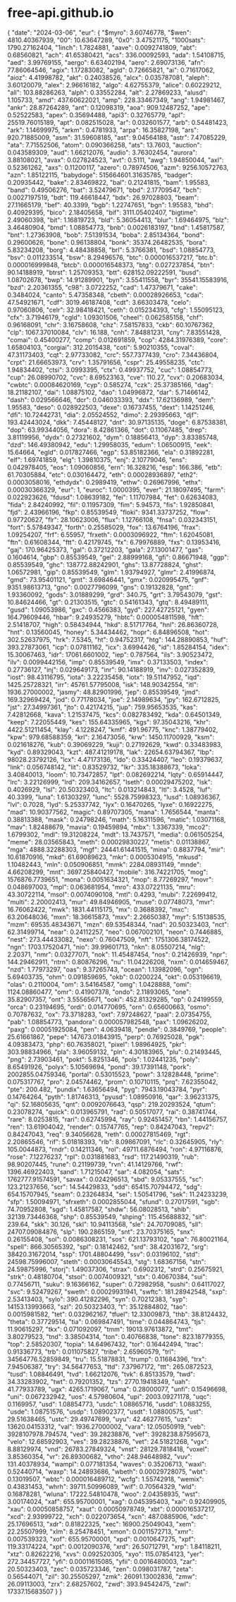 # free-api.github.io

{
	"date": "2024-03-06",
	"eur": {
		"$myro": 3.60746778,
		"$wen": 4810.40367939,
		"00": 10.63647289,
		"0x0": 3.47521175,
		"1000sats": 1790.27162404,
		"1inch": 1.7824881,
		"aave": 0.0092741809,
		"abt": 0.68560821,
		"ach": 41.65380421,
		"acs": 336.00092593,
		"ada": 1.54108715,
		"aed": 3.99769155,
		"aergo": 6.63402194,
		"aero": 2.69073136,
		"afn": 77.86064546,
		"agix": 1.17283082,
		"agld": 0.72665821,
		"ai": 0.71617062,
		"aioz": 4.41998782,
		"akt": 0.24038526,
		"alcx": 0.035787081,
		"aleph": 3.60120079,
		"alex": 2.96616182,
		"algo": 4.62755379,
		"alice": 0.60229212,
		"all": 103.88286263,
		"alph": 0.33552284,
		"alt": 2.27869233,
		"alusd": 1.105733,
		"amd": 437.60622021,
		"amp": 228.33467349,
		"ang": 1.94981467,
		"ankr": 28.87264289,
		"ant": 0.12098319,
		"aoa": 909.12487252,
		"ape": 0.52522583,
		"apex": 0.35694488,
		"api3": 0.32765779,
		"apl": 25519.76015189,
		"apt": 0.082515028,
		"ar": 0.032601577,
		"arb": 0.54481423,
		"ark": 1.14699975,
		"arkm": 0.4781933,
		"arpa": 16.35827198,
		"ars": 920.71885009,
		"asm": 31.59608185,
		"ast": 9.04564188,
		"astr": 7.47085229,
		"ata": 7.71552506,
		"atom": 0.090366258,
		"ats": 13.7603,
		"auction": 0.043589309,
		"aud": 1.66212076,
		"audio": 3.76302454,
		"aurora": 3.88108021,
		"avax": 0.027824523,
		"avt": 0.5111,
		"awg": 1.94850044,
		"axl": 0.52361262,
		"axs": 0.11200117,
		"azero": 0.78974506,
		"azm": 9256.10572763,
		"azn": 1.85122115,
		"babydoge": 515664601.31635785,
		"badger": 0.20935442,
		"bake": 2.83469822,
		"bal": 0.21241815,
		"bam": 1.95583,
		"band": 0.49506276,
		"bat": 3.52479671,
		"bbd": 2.17709547,
		"bch": 0.0027197519,
		"bdt": 119.46618447,
		"bdx": 26.97028803,
		"beam": 27.11665179,
		"bef": 40.3399,
		"bgb": 1.22747651,
		"bgn": 1.95583,
		"bhd": 0.40929395,
		"bico": 2.18405658,
		"bif": 3111.05402407,
		"bigtime": 2.49060398,
		"bit": 1.16819723,
		"bld": 5.36054413,
		"blur": 1.69464975,
		"blz": 3.46480904,
		"bmd": 1.08854773,
		"bnb": 0.0026183197,
		"bnd": 1.45817587,
		"bnt": 1.27363908,
		"bob": 7.51391534,
		"boba": 2.85134364,
		"bond": 0.29600626,
		"bone": 0.96138804,
		"bonk": 35374.26482535,
		"bora": 5.83234208,
		"borg": 4.48438858,
		"brl": 5.3766381,
		"bsd": 1.08854773,
		"bsv": 0.011233514,
		"bsw": 8.29496576,
		"btc": 0.000016537217,
		"btc.b": 0.000016999848,
		"btcb": 0.000016548373,
		"btg": 0.027237854,
		"btn": 90.14188919,
		"btrst": 1.25709353,
		"btt": 628152.09222591,
		"busd": 1.08702678,
		"bwp": 14.91289901,
		"byn": 3.55411558,
		"byr": 35541.15583916,
		"bzd": 2.20361355,
		"c98": 3.0722252,
		"cad": 1.47379671,
		"cake": 0.3484024,
		"canto": 5.47358348,
		"cbeth": 0.00028926653,
		"cdai": 47.54921671,
		"cdf": 3019.46187408,
		"cdt": 3.66303478,
		"celo": 0.97060806,
		"celr": 32.98418421,
		"ceth": 0.015234393,
		"cfg": 1.55095123,
		"cfx": 3.71946179,
		"cgld": 1.09301506,
		"cheel": 0.062585158,
		"chf": 0.96168091,
		"chr": 3.16758608,
		"chz": 7.58157833,
		"ckb": 60.10767362,
		"clp": 1067.37010084,
		"clv": 16.188,
		"cnh": 7.84881231,
		"cny": 7.83551428,
		"comai": 0.45400277,
		"comp": 0.012691859,
		"cop": 4284.31976389,
		"core": 1.65804103,
		"corgiai": 312.2015438,
		"coti": 5.90210355,
		"coval": 47.31173403,
		"cqt": 2.97733082,
		"crc": 557.7377439,
		"cro": 7.34436804,
		"crpt": 21.66653973,
		"crv": 1.35791656,
		"cspr": 25.49558235,
		"ctc": 1.94834402,
		"ctsi": 3.0993395,
		"ctx": 0.49937752,
		"cuc": 1.08854773,
		"cup": 26.08990702,
		"cvc": 8.69523163,
		"cve": 110.27,
		"cvx": 0.20683034,
		"cwbtc": 0.00084620169,
		"cyp": 0.585274,
		"czk": 25.37385166,
		"dag": 18.21182107,
		"dai": 1.08875102,
		"dao": 1.04996872,
		"dar": 5.71466142,
		"dash": 0.029566646,
		"dcr": 0.046033393,
		"ddx": 17.62136989,
		"dem": 1.95583,
		"deso": 0.028922503,
		"dexe": 0.16737455,
		"dext": 1.14251246,
		"dfi": 10.72442731,
		"dia": 2.05524552,
		"dimo": 2.29395663,
		"djf": 193.42443024,
		"dkk": 7.45448127,
		"dnt": 30.97135135,
		"doge": 6.87538381,
		"dop": 63.99344056,
		"dora": 8.42861366,
		"dot": 0.11067485,
		"drep": 3.81119956,
		"dydx": 0.27321602,
		"dym": 0.18856413,
		"dyp": 3.83385748,
		"dzd": 146.49380942,
		"edu": 1.29958035,
		"edum": 1.06500915,
		"eek": 15.64664,
		"egld": 0.017827466,
		"egp": 53.85182366,
		"ela": 0.31892281,
		"elf": 1.69741859,
		"elg": 1.39810375,
		"enj": 2.10779046,
		"ens": 0.042978405,
		"eos": 1.09060856,
		"ern": 16.328216,
		"esp": 166.386,
		"etb": 61.70305884,
		"etc": 0.030164472,
		"eth": 0.00028936897,
		"eth2": 0.0003058016,
		"ethdydx": 0.2989419,
		"ethw": 0.26967996,
		"ethx": 0.00030366329,
		"eur": 1,
		"euroc": 1.0000395,
		"ever": 21.18097495,
		"farm": 0.022923626,
		"fdusd": 1.08639182,
		"fei": 1.11707984,
		"fet": 0.62634083,
		"fida": 2.84240992,
		"fil": 0.11957309,
		"fim": 5.94573,
		"fis": 1.92850841,
		"fjd": 2.43966196,
		"fkp": 0.85539549,
		"floki": 9341.33737252,
		"flow": 0.97720627,
		"flr": 28.10623006,
		"flux": 1.12766108,
		"fnsa": 0.032343151,
		"fort": 5.57849347,
		"forth": 0.25585029,
		"fox": 13.6764196,
		"frax": 1.09254207,
		"frf": 6.55957,
		"frxeth": 0.0003096922,
		"ftm": 1.62045081,
		"ftn": 0.61608344,
		"ftt": 0.42179745,
		"fx": 6.79976889,
		"fxs": 0.13953416,
		"gaj": 170.96425373,
		"gal": 0.37212203,
		"gala": 27.13001477,
		"gas": 0.1604614,
		"gbp": 0.85539549,
		"gel": 2.88999168,
		"gfi": 0.86671948,
		"ggp": 0.85539549,
		"ghc": 138772.88242901,
		"ghs": 13.87728824,
		"ghst": 1.06572981,
		"gip": 0.85539549,
		"glm": 1.93794927,
		"glmr": 2.41996874,
		"gmd": 73.95401121,
		"gmt": 3.69846441,
		"gmx": 0.020995475,
		"gnf": 9351.98613713,
		"gno": 0.0027796099,
		"gns": 0.19132828,
		"gnt": 1.93360092,
		"gods": 3.01889299,
		"grd": 340.75,
		"grt": 3.79543079,
		"gst": 10.84624466,
		"gt": 0.21303515,
		"gtc": 0.54161343,
		"gtq": 8.49489111,
		"gusd": 1.09053986,
		"gxc": 0.4566383,
		"gyd": 227.42725121,
		"gyen": 164.79609446,
		"hbar": 9.24935279,
		"hbtc": 0.000054811598,
		"hft": 2.51418707,
		"high": 0.58434944,
		"hkd": 8.51717764,
		"hnl": 26.86360728,
		"hnt": 0.13560045,
		"honey": 5.34434462,
		"hopr": 6.84896508,
		"hot": 302.52637975,
		"hrk": 7.5345,
		"ht": 0.94752317,
		"htg": 144.28890853,
		"huf": 393.27873061,
		"icp": 0.07811162,
		"icx": 3.6994426,
		"id": 1.85284154,
		"idex": 15.30067463,
		"idr": 17061.6601002,
		"iep": 0.787564,
		"ils": 3.90523472,
		"ilv": 0.0099442156,
		"imp": 0.85539549,
		"imx": 0.37133503,
		"index": 0.27736127,
		"inj": 0.029649173,
		"inr": 90.14188919,
		"inv": 0.027352839,
		"iost": 98.43116795,
		"iota": 3.22235458,
		"iotx": 19.51147952,
		"iqd": 1425.25728321,
		"irr": 45761.57795008,
		"isk": 148.90342554,
		"itl": 1936.27000002,
		"jasmy": 48.82901996,
		"jep": 0.85539549,
		"jmd": 169.32969424,
		"jod": 0.77178034,
		"joe": 2.14989634,
		"jpy": 162.6712825,
		"jst": 27.34997361,
		"jto": 0.42174215,
		"jup": 759.95653535,
		"kas": 7.42812668,
		"kava": 1.21537475,
		"kcs": 0.082783492,
		"kda": 0.64501349,
		"keep": 7.22055449,
		"kes": 155.64335965,
		"kgs": 97.35043216,
		"khr": 4422.51211454,
		"klay": 4.1228247,
		"kmf": 491.96775,
		"knc": 1.38779402,
		"kpw": 979.68588359,
		"krl": 2.16473056,
		"krw": 1450.11700929,
		"ksm": 0.021618276,
		"kub": 0.39069229,
		"kuji": 0.27192629,
		"kwd": 0.33483983,
		"kyd": 0.89329043,
		"kzt": 487.41219178,
		"lak": 22654.63794367,
		"lbp": 98028.23792126,
		"lcx": 4.47173136,
		"ldo": 0.33424407,
		"leo": 0.19379637,
		"link": 0.056748142,
		"lit": 0.83529732,
		"lkr": 335.18388673,
		"loka": 3.40840013,
		"loom": 10.73472857,
		"lpt": 0.082692214,
		"lqty": 0.65914447,
		"lrc": 3.22126999,
		"lrd": 209.34162657,
		"lseth": 0.00029475202,
		"lsk": 0.4026929,
		"lsl": 20.50323403,
		"ltc": 0.013214843,
		"ltl": 3.4528,
		"luf": 40.3399,
		"luna": 1.61303297,
		"lunc": 5528.75998323,
		"lusd": 1.08936367,
		"lvl": 0.7028,
		"lyd": 5.25337742,
		"lyx": 0.16470265,
		"lyxe": 0.16922275,
		"mad": 10.90377562,
		"magic": 0.89707305,
		"mana": 1.7656544,
		"manta": 0.38813388,
		"mask": 0.24798246,
		"math": 5.16311596,
		"matic": 1.03071168,
		"mav": 1.82488679,
		"mavia": 0.19459894,
		"mbx": 1.3367339,
		"mco2": 1.6799302,
		"mdl": 19.31208224,
		"mdt": 13.7437571,
		"media": 0.061505254,
		"meme": 28.03565843,
		"meth": 0.00029830227,
		"metis": 0.01138867,
		"mga": 4888.32288303,
		"mgf": 24441.61441515,
		"mina": 0.8837794,
		"mir": 10.61870916,
		"mkd": 61.69089623,
		"mkr": 0.0005304915,
		"mkusd": 1.10482443,
		"mln": 0.050906851,
		"mmk": 2284.08931149,
		"mnde": 4.66208299,
		"mnt": 3697.25840427,
		"mobile": 316.74221705,
		"mog": 1576876.7739651,
		"mona": 0.0051634321,
		"mop": 8.77269297,
		"movr": 0.048697003,
		"mpl": 0.063681954,
		"mro": 433.07221135,
		"mru": 43.30722114,
		"msol": 0.0074090108,
		"mtl": 0.4293,
		"mubi": 7.22699412,
		"multi": 2.20002413,
		"mur": 49.84946905,
		"muse": 0.07748073,
		"mvr": 16.76062422,
		"mwk": 1831.44115175,
		"mx": 0.3688392,
		"mxc": 63.20648036,
		"mxn": 18.36615873,
		"mxv": 2.26650387,
		"myr": 5.15138535,
		"mzm": 69535.48343671,
		"mzn": 69.53548344,
		"nad": 20.50323403,
		"nct": 62.31499714,
		"near": 0.24112257,
		"neo": 0.067002101,
		"neon": 0.7446885,
		"nest": 273.44433082,
		"nexo": 0.76047509,
		"nft": 1751306.38174522,
		"ngn": 1703.17520471,
		"nio": 39.99601713,
		"nkn": 8.05507214,
		"nlg": 2.20371,
		"nmr": 0.03277071,
		"nok": 11.45487454,
		"nos": 0.21426939,
		"npr": 144.29462911,
		"ntrn": 0.80876296,
		"nu": 11.04226208,
		"nxm": 0.014659467,
		"nzd": 1.77973297,
		"oas": 9.37265743,
		"ocean": 1.13982096,
		"ogn": 5.69403735,
		"ohm": 0.091859695,
		"okb": 0.0200224,
		"okt": 0.053196619,
		"olas": 0.2110004,
		"om": 3.54164587,
		"omg": 1.0428888,
		"omi": 1124.08860477,
		"omr": 0.41907378,
		"ondo": 2.11893065,
		"one": 35.82907357,
		"ont": 3.55565671,
		"ooki": 452.81329285,
		"op": 0.24199559,
		"orca": 0.23194695,
		"ordi": 0.014770695,
		"orn": 0.65600663,
		"osmo": 0.70787632,
		"ox": 73.3718283,
		"oxt": 7.97248627,
		"paal": 2.07354755,
		"pab": 1.08854773,
		"pandora": 0.000057982548,
		"pax": 1.09626202,
		"paxg": 0.00051925084,
		"pen": 4.0639418,
		"pendle": 0.3849769,
		"people": 25.61661867,
		"pepe": 147673.01843915,
		"perp": 0.76925028,
		"pgk": 4.09383473,
		"php": 60.76358021,
		"pixel": 1.98964925,
		"pkr": 303.98834966,
		"pla": 3.96059132,
		"pln": 4.30183965,
		"plu": 0.21493445,
		"png": 2.73903461,
		"pokt": 5.8251346,
		"pols": 1.02441235,
		"poly": 8.65491926,
		"polyx": 5.10569694,
		"pond": 39.17391148,
		"pork": 2002855.04759346,
		"portal": 0.53015523,
		"powr": 3.12828448,
		"prime": 0.075317767,
		"pro": 2.04574462,
		"prom": 0.10710115,
		"prq": 7.62355042,
		"pte": 200.482,
		"pundix": 1.63656494,
		"pyg": 7943.19043784,
		"pyr": 0.14764264,
		"pyth": 1.81746313,
		"pyusd": 1.08950916,
		"qar": 3.96231375,
		"qi": 52.16805635,
		"qnt": 0.0092076643,
		"qsp": 219.20293524,
		"qtum": 0.23078274,
		"quick": 0.013965791,
		"rad": 0.50517077,
		"rai": 0.38741744,
		"rare": 8.0253815,
		"rari": 0.62745994,
		"ray": 0.92451457,
		"rbn": 1.44156757,
		"ren": 13.61904042,
		"render": 0.15747765,
		"rep": 0.84247043,
		"repv2": 0.84247043,
		"req": 9.34056628,
		"reth": 0.00027815469,
		"rgt": 2.20865546,
		"rif": 5.01818393,
		"rlb": 8.09867091,
		"rlc": 0.32645905,
		"rly": 105.0044873,
		"rndr": 0.14211346,
		"rol": 49711.6876494,
		"ron": 4.97116876,
		"rose": 7.12276237,
		"rpl": 0.031881683,
		"rsd": 117.21490319,
		"rub": 98.90207445,
		"rune": 0.21199739,
		"rvn": 41.14129766,
		"rwf": 1396.46922403,
		"sand": 1.71215047,
		"sar": 4.082054,
		"sats": 1762777.91574591,
		"savax": 0.024296513,
		"sbd": 9.05337555,
		"sc": 123.21237656,
		"scr": 14.54429833,
		"sdd": 65415.70794472,
		"sdg": 654.15707945,
		"seam": 0.23264834,
		"sei": 1.50541796,
		"sek": 11.24233239,
		"sfp": 1.50094971,
		"sfrxeth": 0.0002855044,
		"sfund": 0.27017591,
		"sgb": 74.70952808,
		"sgd": 1.45817587,
		"shdw": 56.08028513,
		"shib": 32139.73446368,
		"shp": 0.85539549,
		"shping": 115.45688832,
		"sit": 239.64,
		"skk": 30.126,
		"skl": 10.94113568,
		"sle": 24.70709085,
		"sll": 24707.09084876,
		"slp": 190.2865159,
		"snt": 23.70375165,
		"snx": 0.26155408,
		"sol": 0.0086308231,
		"sos": 621.13793102,
		"spa": 76.80021164,
		"spell": 866.30565392,
		"spl": 0.18142462,
		"srd": 38.42031672,
		"srg": 38420.31672014,
		"ssp": 1701.48804499,
		"ssv": 0.03196102,
		"std": 24598.75996007,
		"steth": 0.00030645543,
		"stg": 1.68367156,
		"stn": 24.59875996,
		"storj": 1.49037306,
		"strax": 0.6902312,
		"strd": 0.25675921,
		"strk": 0.48180704,
		"stsol": 0.0074009321,
		"stx": 0.40670384,
		"sui": 0.77456711,
		"suku": 9.16366162,
		"super": 0.72982958,
		"sushi": 0.64117027,
		"svc": 9.52479267,
		"sweth": 0.00029931941,
		"swftc": 181.28942548,
		"sxp": 2.53413403,
		"sylo": 390.41282296,
		"syn": 0.70212383,
		"syp": 14153.13993663,
		"szl": 20.50323403,
		"t": 35.12884802,
		"tao": 0.0015981582,
		"tet": 0.032962167,
		"tfuel": 12.33009873,
		"thb": 38.8124432,
		"theta": 0.37729514,
		"tia": 0.069847491,
		"time": 0.044864743,
		"tjs": 11.90615297,
		"tkx": 0.071092097,
		"tmm": 19013.97613872,
		"tmt": 3.80279523,
		"tnd": 3.38504314,
		"ton": 0.40766838,
		"tone": 823.18779355,
		"top": 2.58520307,
		"topia": 14.64967432,
		"tor": 0.16442494,
		"trac": 0.91336773,
		"trb": 0.011075827,
		"tribe": 2.65960579,
		"trl": 34564776.52859849,
		"tru": 15.51878831,
		"trump": 0.11684396,
		"trx": 7.94506387,
		"try": 34.56477653,
		"ttd": 7.37967172,
		"ttt": 265.0872523,
		"tusd": 1.08846491,
		"tvd": 1.66212076,
		"tvk": 6.85133579,
		"twd": 34.33283902,
		"twt": 0.79201352,
		"tzs": 2770.19418349,
		"uah": 41.77933789,
		"ugx": 4265.1719067,
		"uma": 0.28000077,
		"unfi": 0.15496698,
		"uni": 0.067232942,
		"uos": 4.57980604,
		"upi": 2003.09271178,
		"uqc": 0.1169957,
		"usd": 1.08854773,
		"usdc": 1.08865716,
		"usdd": 1.0883255,
		"usde": 1.08751576,
		"usdp": 1.08902377,
		"usdt": 1.08800575,
		"ust": 29.51638465,
		"ustc": 29.49747699,
		"uyu": 42.46277615,
		"uzs": 13620.04153312,
		"val": 1936.27000002,
		"vara": 12.05050919,
		"veb": 3928107978.794574,
		"ved": 39.28238876,
		"vef": 3928238.87595673,
		"velo": 12.68592903,
		"ves": 39.28238876,
		"vet": 24.51821268,
		"vgx": 8.88129974,
		"vnd": 26783.27849324,
		"vnst": 28129.7818418,
		"voxel": 3.85360354,
		"vr": 26.89300682,
		"vtho": 248.94648982,
		"vuv": 131.40378934,
		"wampl": 0.077181354,
		"waves": 0.35206713,
		"waxl": 0.52440714,
		"waxp": 14.24893686,
		"wbeth": 0.00029728075,
		"wbt": 0.13019507,
		"wbtc": 0.000016489712,
		"wcfg": 1.55742918,
		"wemix": 0.43831453,
		"whrh": 39711.50996089,
		"wif": 0.70564329,
		"wld": 0.16878281,
		"wluna": 17222.54810478,
		"woo": 2.04358935,
		"wst": 3.00174024,
		"xaf": 655.95700001,
		"xag": 0.045395403,
		"xai": 0.92409905,
		"xau": 0.00050858757,
		"xaut": 0.00050978749,
		"xbt": 0.000016537217,
		"xcd": 2.93999722,
		"xch": 0.022073654,
		"xcn": 487.0885906,
		"xdc": 25.17696513,
		"xdr": 0.81822325,
		"xec": 16900.25049043,
		"xem": 22.25507999,
		"xlm": 8.25478451,
		"xmon": 0.0011572713,
		"xmr": 0.007539323,
		"xof": 655.95700001,
		"xpd": 0.0010647275,
		"xpf": 119.33174224,
		"xpt": 0.0012090376,
		"xrd": 26.50712791,
		"xrp": 1.84118211,
		"xtz": 0.82622216,
		"xvs": 0.092520305,
		"xyo": 115.07854123,
		"yer": 272.34457727,
		"yfi": 0.00011615085,
		"yfii": 0.0016480003,
		"zar": 20.50323403,
		"zec": 0.035723346,
		"zen": 0.098031787,
		"zeta": 0.56544071,
		"zil": 30.25505297,
		"zmk": 26091.13002836,
		"zmw": 26.09113003,
		"zrx": 2.68257602,
		"zwd": 393.94542475,
		"zwl": 17337.15683507
	}
}
